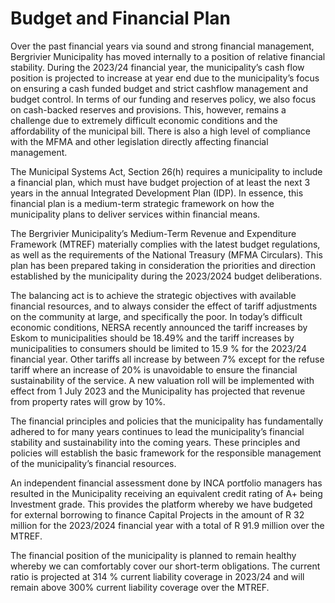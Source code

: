 # Budget and Financial Plan

Over the past financial years via sound and strong financial management, Bergrivier Municipality has moved internally to a position of relative financial stability. During the 2023/24 financial year, the municipality’s cash flow position is projected to increase at year end due to the municipality’s focus on ensuring a cash funded budget and strict cashflow management and budget control. In terms of our funding and reserves policy, we also focus on cash-backed reserves and provisions. This, however, remains a challenge due to extremely difficult economic conditions and the affordability of the municipal bill. There is also a high level of compliance with the MFMA and other legislation directly affecting financial management.

The Municipal Systems Act, Section 26(h) requires a municipality to include a financial plan, which must have budget projection of at least the next 3 years in the annual Integrated Development Plan (IDP). In essence, this financial plan is a medium-term strategic framework on how the municipality plans to deliver services within financial means.

The Bergrivier Municipality’s Medium-Term Revenue and Expenditure Framework (MTREF) materially complies with the latest budget regulations, as well as the requirements of the National Treasury (MFMA Circulars). This plan has been prepared taking in consideration the priorities and direction established by the municipality during the 2023/2024 budget deliberations.

The balancing act is to achieve the strategic objectives with available financial resources, and to always consider the effect of tariff adjustments on the community at large, and specifically the poor. In today’s difficult economic conditions, NERSA recently announced the tariff increases by Eskom to municipalities should be 18.49% and the tariff increases by municipalities to consumers should be limited to 15.9 % for the 2023/24 financial year. Other tariffs all increase by between 7% except for the refuse tariff where an increase of 20% is unavoidable to ensure the financial sustainability of the service. A new valuation roll will be implemented with effect from 1 July 2023 and the Municipality has projected that revenue from property rates will grow by 10%.

The financial principles and policies that the municipality has fundamentally adhered to for many years continues to lead the municipality’s financial stability and sustainability into the coming years. These principles and policies will establish the basic framework for the responsible management of the municipality’s financial resources.

An independent financial assessment done by INCA portfolio managers has resulted in the Municipality receiving an equivalent credit rating of A+ being Investment grade. This provides the platform whereby we have budgeted for external borrowing to finance Capital Projects in the amount of R 32 million for the 2023/2024 financial year with a total of R 91.9 million over the MTREF.

The financial position of the municipality is planned to remain healthy whereby we can comfortably cover our short-term obligations. The current ratio is projected at 314 % current liability coverage in 2023/24 and will remain above 300% current liability coverage over the MTREF.
